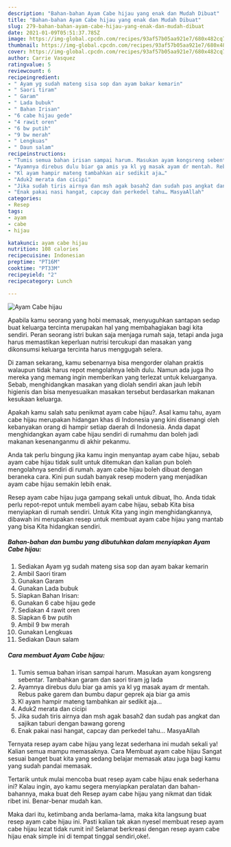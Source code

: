 ```yaml
---
description: "Bahan-bahan Ayam Cabe hijau yang enak dan Mudah Dibuat"
title: "Bahan-bahan Ayam Cabe hijau yang enak dan Mudah Dibuat"
slug: 279-bahan-bahan-ayam-cabe-hijau-yang-enak-dan-mudah-dibuat
date: 2021-01-09T05:51:37.785Z
image: https://img-global.cpcdn.com/recipes/93af57b05aa921e7/680x482cq70/ayam-cabe-hijau-foto-resep-utama.jpg
thumbnail: https://img-global.cpcdn.com/recipes/93af57b05aa921e7/680x482cq70/ayam-cabe-hijau-foto-resep-utama.jpg
cover: https://img-global.cpcdn.com/recipes/93af57b05aa921e7/680x482cq70/ayam-cabe-hijau-foto-resep-utama.jpg
author: Carrie Vasquez
ratingvalue: 5
reviewcount: 6
recipeingredient:
- " Ayam yg sudah mateng sisa sop dan ayam bakar kemarin"
- " Saori tiram"
- " Garam"
- " Lada bubuk"
- " Bahan Irisan"
- "6 cabe hijau gede"
- "4 rawit oren"
- "6 bw putih"
- "9 bw merah"
- " Lengkuas"
- " Daun salam"
recipeinstructions:
- "Tumis semua bahan irisan sampai harum. Masukan ayam kongsreng sebentar. Tambahkan garam dan saori tiram jg lada"
- "Ayamnya direbus dulu biar ga amis ya kl yg masak ayam dr mentah. Rebus pake garem dan bumbu dapur geprek aja biar ga amis"
- "Kl ayam hampir mateng tambahkan air sedikit aja…"
- "Aduk2 merata dan cicipi"
- "Jika sudah tiris airnya dan msh agak basah2 dan sudah pas angkat dan sajikan taburi dengan bawang goreng"
- "Enak pakai nasi hangat, capcay dan perkedel tahu… MasyaAllah"
categories:
- Resep
tags:
- ayam
- cabe
- hijau

katakunci: ayam cabe hijau 
nutrition: 108 calories
recipecuisine: Indonesian
preptime: "PT16M"
cooktime: "PT33M"
recipeyield: "2"
recipecategory: Lunch

---
```



![Ayam Cabe hijau](https://img-global.cpcdn.com/recipes/93af57b05aa921e7/680x482cq70/ayam-cabe-hijau-foto-resep-utama.jpg)

Apabila kamu seorang yang hobi memasak, menyuguhkan santapan sedap buat keluarga tercinta merupakan hal yang membahagiakan bagi kita sendiri. Peran seorang istri bukan saja menjaga rumah saja, tetapi anda juga harus memastikan keperluan nutrisi tercukupi dan masakan yang dikonsumsi keluarga tercinta harus menggugah selera.

Di zaman  sekarang, kamu sebenarnya bisa mengorder olahan praktis walaupun tidak harus repot mengolahnya lebih dulu. Namun ada juga lho mereka yang memang ingin memberikan yang terlezat untuk keluarganya. Sebab, menghidangkan masakan yang diolah sendiri akan jauh lebih higienis dan bisa menyesuaikan masakan tersebut berdasarkan makanan kesukaan keluarga. 



Apakah kamu salah satu penikmat ayam cabe hijau?. Asal kamu tahu, ayam cabe hijau merupakan hidangan khas di Indonesia yang kini disenangi oleh kebanyakan orang di hampir setiap daerah di Indonesia. Anda dapat menghidangkan ayam cabe hijau sendiri di rumahmu dan boleh jadi makanan kesenanganmu di akhir pekanmu.

Anda tak perlu bingung jika kamu ingin menyantap ayam cabe hijau, sebab ayam cabe hijau tidak sulit untuk ditemukan dan kalian pun boleh mengolahnya sendiri di rumah. ayam cabe hijau boleh dibuat dengan beraneka cara. Kini pun sudah banyak resep modern yang menjadikan ayam cabe hijau semakin lebih enak.

Resep ayam cabe hijau juga gampang sekali untuk dibuat, lho. Anda tidak perlu repot-repot untuk membeli ayam cabe hijau, sebab Kita bisa menyiapkan di rumah sendiri. Untuk Kita yang ingin menghidangkannya, dibawah ini merupakan resep untuk membuat ayam cabe hijau yang mantab yang bisa Kita hidangkan sendiri.

<!--inarticleads1-->

##### Bahan-bahan dan bumbu yang dibutuhkan dalam menyiapkan Ayam Cabe hijau:

1. Sediakan  Ayam yg sudah mateng sisa sop dan ayam bakar kemarin
1. Ambil  Saori tiram
1. Gunakan  Garam
1. Gunakan  Lada bubuk
1. Siapkan  Bahan Irisan:
1. Gunakan 6 cabe hijau gede
1. Sediakan 4 rawit oren
1. Siapkan 6 bw putih
1. Ambil 9 bw merah
1. Gunakan  Lengkuas
1. Sediakan  Daun salam




<!--inarticleads2-->

##### Cara membuat Ayam Cabe hijau:

1. Tumis semua bahan irisan sampai harum. Masukan ayam kongsreng sebentar. Tambahkan garam dan saori tiram jg lada
1. Ayamnya direbus dulu biar ga amis ya kl yg masak ayam dr mentah. Rebus pake garem dan bumbu dapur geprek aja biar ga amis
1. Kl ayam hampir mateng tambahkan air sedikit aja…
1. Aduk2 merata dan cicipi
1. Jika sudah tiris airnya dan msh agak basah2 dan sudah pas angkat dan sajikan taburi dengan bawang goreng
1. Enak pakai nasi hangat, capcay dan perkedel tahu… MasyaAllah




Ternyata resep ayam cabe hijau yang lezat sederhana ini mudah sekali ya! Kalian semua mampu memasaknya. Cara Membuat ayam cabe hijau Sangat sesuai banget buat kita yang sedang belajar memasak atau juga bagi kamu yang sudah pandai memasak.

Tertarik untuk mulai mencoba buat resep ayam cabe hijau enak sederhana ini? Kalau ingin, ayo kamu segera menyiapkan peralatan dan bahan-bahannya, maka buat deh Resep ayam cabe hijau yang nikmat dan tidak ribet ini. Benar-benar mudah kan. 

Maka dari itu, ketimbang anda berlama-lama, maka kita langsung buat resep ayam cabe hijau ini. Pasti kalian tak akan nyesel membuat resep ayam cabe hijau lezat tidak rumit ini! Selamat berkreasi dengan resep ayam cabe hijau enak simple ini di tempat tinggal sendiri,oke!.

